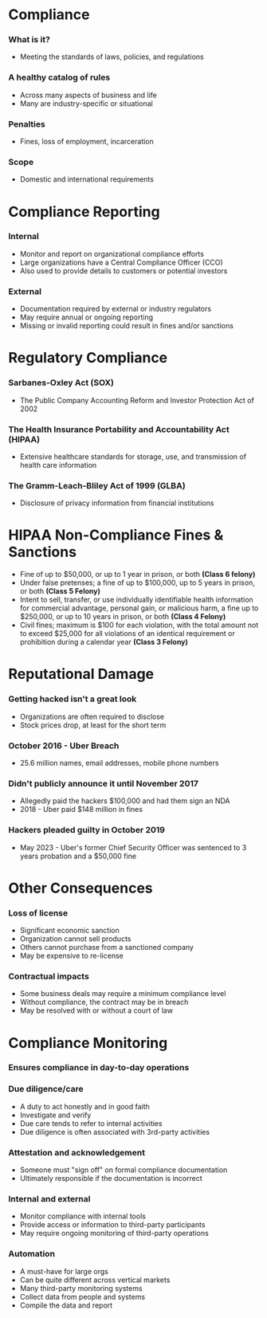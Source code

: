 # Compliance
### What is it?
- Meeting the standards of laws, policies, and regulations
### A healthy catalog of rules
- Across many aspects of business and life
- Many are industry-specific or situational
### Penalties
- Fines, loss of employment, incarceration
### Scope
- Domestic and international requirements
# Compliance Reporting
### Internal
- Monitor and report on organizational compliance efforts
- Large organizations have a Central Compliance Officer (CCO)
- Also used to provide details to customers or potential investors
### External
- Documentation required by external or industry regulators
- May require annual or ongoing reporting
- Missing or invalid reporting could result in fines and/or sanctions
# Regulatory Compliance
### Sarbanes-Oxley Act (SOX)
- The Public Company Accounting Reform and Investor Protection Act of 2002
### The Health Insurance Portability and Accountability Act (HIPAA)
- Extensive healthcare standards for storage, use, and transmission of health care information
### The Gramm-Leach-Bliley Act of 1999 (GLBA)
- Disclosure of privacy information from financial institutions
# HIPAA Non-Compliance Fines & Sanctions
- Fine of up to $50,000, or up to 1 year in prison, or both **(Class 6 felony)**
- Under false pretenses; a fine of up to $100,000, up to 5 years in prison, or both **(Class 5 Felony)**
- Intent to sell, transfer, or use individually identifiable health information for commercial advantage, personal gain, or malicious harm, a fine up to $250,000, or up to 10 years in prison, or both **(Class 4 Felony)**
- Civil fines; maximum is $100 for each violation, with the total amount not to exceed $25,000 for all violations of an identical requirement or prohibition during a calendar year **(Class 3 Felony)**
# Reputational Damage
### Getting hacked isn't a great look
- Organizations are often required to disclose
- Stock prices drop, at least for the short term
### October 2016 - Uber Breach
- 25.6 million names, email addresses, mobile phone numbers
### Didn't publicly announce it until November 2017
- Allegedly paid the hackers $100,000 and had them sign an NDA
- 2018 - Uber paid $148 million in fines
### Hackers pleaded guilty in October 2019
- May 2023 - Uber's former Chief Security Officer was sentenced to 3 years probation and a $50,000 fine
# Other Consequences
### Loss of license
- Significant economic sanction
- Organization cannot sell products
- Others cannot purchase from a sanctioned company
- May be expensive to re-license
### Contractual impacts
- Some business deals may require a minimum compliance level
- Without compliance, the contract may be in breach
- May be resolved with or without a court of law
# Compliance Monitoring
### Ensures compliance in day-to-day operations
### Due diligence/care
- A duty to act honestly and in good faith
- Investigate and verify
- Due care tends to refer to internal activities
- Due diligence is often associated with 3rd-party activities
### Attestation and acknowledgement
- Someone must "sign off" on formal compliance documentation
- Ultimately responsible if the documentation is incorrect
### Internal and external
- Monitor compliance with internal tools
- Provide access or information to third-party participants
- May require ongoing monitoring of third-party operations
### Automation
- A must-have for large orgs
- Can be quite different across vertical markets
- Many third-party monitoring systems
- Collect data from people and systems
- Compile the data and report